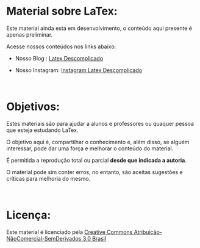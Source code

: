 # Material sobre LaTex:

Este material ainda está em desenvolvimento, o conteúdo aqui presente é apenas preliminar.


Acesse nossos conteúdos nos links abaixo:

* Nosso Blog : [Latex Descomplicado](https://latexdescomplicado.blogspot.com/)

* Nosso Instagram: [Instagram Latex Descomplicado](https://www.instagram.com/latexdescomplicado/) 

&nbsp;
&nbsp;
# Objetivos:
Estes materiais são para ajudar a alunos e professores ou quaquer pessoa que esteja estudando LaTex.


O objetivo aqui é, compartilhar o conhecimento e, além disso, se alguém interessar, pode dar uma força e melhorar o conteúdo do material.


É permitida a reprodução total ou parcial **desde que indicada a autoria**.

O material pode sim conter erros, no entanto, são aceitas sugestões e críticas para melhoria do mesmo.

&nbsp;
&nbsp;
# Licença:
Este material é licenciado pela [Creative Commons Atribuição-NãoComercial-SemDerivados 3.0 Brasil](https://github.com/deivisonprogramador/latex/blob/main/README.md) 

